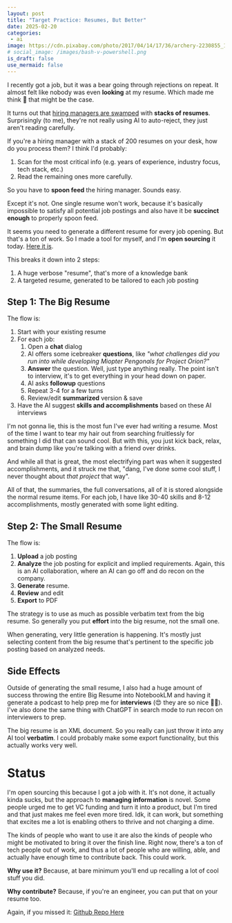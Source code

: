 ```yaml
---
layout: post
title: "Target Practice: Resumes, But Better"
date: 2025-02-20
categories:
 - ai
image: https://cdn.pixabay.com/photo/2017/04/14/17/36/archery-2230855_1280.png
# social_image: /images/bash-v-powershell.png
is_draft: false
use_mermaid: false
---
```


I recently got a job, but it was a bear going through rejections on repeat. It almost felt
like nobody was even **looking** at my resume. Which made me think 🤔 that might be the case.

It turns out that [hiring managers are swamped][research] with **stacks of resumes**. Surprisingly (to me),
they're not really using AI to auto-reject, they just aren't reading carefully. 

If you're a hiring manager with a stack of 200 resumes on your desk, how do you process them?
I think I'd probably:

 1. Scan for the most critical info (e.g. years of experience, industry focus, tech stack, etc.)
 2. Read the remaining ones more carefully.

So you have to **spoon feed** the hiring manager. Sounds easy.

Except it's not. One single resume won't work, because it's basically impossible to satisfy all
potential job postings and also have it be **succinct enough** to properly spoon feed. 

It seems you need to generate a different resume for every job opening. But that's a ton of work.
So I made a tool for myself, and I'm **open sourcing** it today. [Here it is][gh].

This breaks it down into 2 steps:

1. A huge verbose "resume", that's more of a knowledge bank
2. A targeted resume, generated to be tailored to each job posting

## Step 1: The Big Resume
The flow is:

1. Start with your existing resume
2. For each job:
    1. Open a **chat** dialog
    2. AI offers some icebreaker **questions**, like _"what challenges did you run into while developing Miopter Pengonals for Project Orion?"_
    3. **Answer** the question. Well, just type anything really. The point isn't to interview, it's to get everything in your head down on paper.
    4. AI asks **followup** questions
    5. Repeat 3-4 for a few turns
    6. Review/edit **summarized** version & save
3. Have the AI suggest **skills and accomplishments** based on these AI interviews

I'm not gonna lie, this is the most fun I've ever had writing a resume. Most of the time I want to 
tear my hair out from searching fruitlessly for something I did that can sound cool. But with this,
you just kick back, relax, and brain dump like you're talking with a friend over drinks. 

And while all that is great, the most electrifying part was when it suggested accomplishments, 
and it struck me that, "dang, I've done some cool stuff, I never thought about _that project_ that way".

All of that, the summaries, the full conversations, all of it is stored alongside the normal resume 
items. For each job, I have like 30-40 skills and 8-12 accomplishments, mostly generated with some
light editing.


## Step 2: The Small Resume
The flow is:

1. **Upload** a job posting
2. **Analyze** the job posting for explicit and implied requirements. Again, this is an AI collaboration,
    where an AI can go off and do recon on the company.
3. **Generate** resume. 
4. **Review** and edit
5. **Export** to PDF

The strategy is to use as much as possible verbatim text from the big resume. So generally you put **effort**
into the big resume, not the small one.

When generating, very little generation is happening. It's mostly just selecting content from the 
big resume that's pertinent to the specific job posting based on analyzed needs.


## Side Effects
Outside of generating the small resume, I also had a huge amount of success throwing the entire Big Resume
into NotebookLM and having it generate a podcast to help prep me for **interviews** (😍 they are so nice 🥰😘).
I've also done the same thing with ChatGPT in search mode to run recon on interviewers to prep.

The big resume is an XML document. So you really can just throw it into any AI tool **verbatim**. I could
probably make some export functionality, but this actually works very well.

# Status
I'm open sourcing this because I got a job with it. It's not done, it actually kinda sucks, but the
approach to **managing information** is novel. Some people urged me to get VC funding and turn it into
a product, but I'm tired and that just makes me feel even more tired. Idk, it can work, but something
that excites me a lot is enabling others to thrive and not charging a dime.

The kinds of people who want to use it are also the kinds of people who might be motivated to 
bring it over the finish line. Right now, there's a ton of tech people out of work, and thus a
lot of people who are willing, able, and actually have enough time to contribute back. This could
work.

**Why use it?** Because, at bare minimum you'll end up recalling a lot of cool stuff you did.

**Why contribute?** Because, if you're an engineer, you can put that on your resume too.


Again, if you missed it: [Github Repo Here][gh]


 [gh]: https://github.com/tkellogg/target-practice
 [research]: https://bsky.app/profile/timkellogg.me/post/3lfmtvn4f422g
